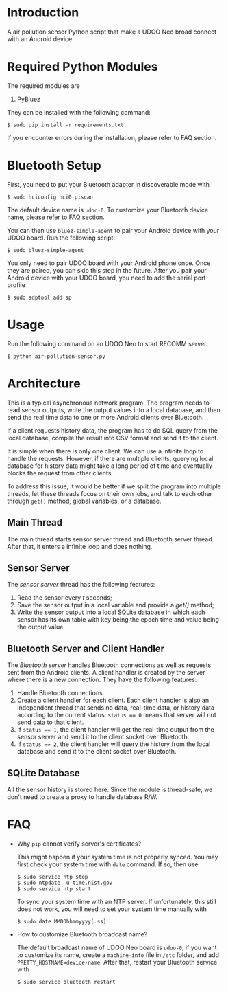 # Introduction

A air pollution sensor Python script that make a UDOO Neo broad connect
with an Android device.

# Required Python Modules

The required modules are

1.  PyBluez

They can be installed with the following command:
```
$ sudo pip install -r requirements.txt
```
If you encounter errors during the installation, please refer to FAQ
section.

# Bluetooth Setup
First, you need to put your Bluetooth adapter in discoverable mode with
```
$ sudo hciconfig hci0 piscan
```
The default device name is `udoo-0`. To customize your Bluetooth device
name, please refer to FAQ section.

You can then use `bluez-simple-agent` to pair your Android device with
your UDOO board. Run the following script:
```
$ sudo bluez-simple-agent
```
You only need to pair UDOO board with your Android phone once. Once they
are paired, you can skip this step in the future. After you pair your
Android device with your UDOO board, you need to add the serial port
profile
```
$ sudo sdptool add sp
```

# Usage
Run the following command on an UDOO Neo to start RFCOMM server:
```
$ python air-pollution-sensor.py
```

# Architecture
This is a typical asynchronous network program. The program needs to
read sensor outputs, write the output values into a local database, and
then send the real time data to one or more Android clients over
Bluetooth.

If a client requests history data, the program has to do SQL query from
the local database, compile the result into CSV format and send it to
the client.

It is simple when there is only one client. We can use a infinite loop
to handle the requests. However, if there are multiple clients, querying
local database for history data might take a long period of time and
eventually blocks the request from other clients.

To address this issue, it would be better if we split the program into
multiple threads, let these threads focus on their own jobs, and talk to
each other through `get()` method, global variables, or a database.

## Main Thread
The main thread starts sensor server thread and Bluetooth server thread.
After that, it enters a infinite loop and does nothing.

## Sensor Server
The *sensor server* thread has the following features:
1. Read the sensor every *t* seconds;
2. Save the sensor output in a local variable and provide a *get()*
method;
3. Write the sensor output into a local SQLite database in which each
sensor has its own table with key being the epoch time and value being
the output value.

## Bluetooth Server and Client Handler
The *Bluetooth server* handles Bluetooth connections as well as requests
sent from the Android clients. A client handler is created by the server
where there is a new connection. They have the following features:
1. Handle Bluetooth connections.
2. Create a client handler for each client. Each client handler is also
an independent thread that sends no data, real-time data, or history
data according to the current status: `status == 0` means that server
will not send data to that client.
3. If `status == 1`, the client handler will get the real-time output
from the sensor server and send it to the client socket over Bluetooth.
4. If `status == 2`, the client handler will query the history from the
local database and send it to the client socket over Bluetooth.

## SQLite Database
All the sensor history is stored here. Since the module is thread-safe,
we don't need to create a proxy to handle database R/W.

# FAQ
* Why `pip` cannot verify server's certificates?

   This might happen if your system time is not properly synced. You may
   first check your system time with `date` command. If so, then use
   ```
   $ sudo service ntp stop
   $ sudo ntpdate -u time.nist.gov
   $ sudo service ntp start
   ```
   To sync your system time with an NTP server. If unfortunately, this
   still does not work, you will need to set your system time manually
   with
   ```
   $ sudo date MMDDhhmmyyyy[.ss]
   ```

* How to customize Bluetooth broadcast name?

   The default broadcast name of UDOO Neo board is `udoo-0`, if you want
   to customize its name, create a `machine-info` file in `/etc` folder,
   and add `PRETTY_HOSTNAME=device-name`. After that, restart your
   Bluetooth service with
   ```
   $ sudo service bluetooth restart
   ```